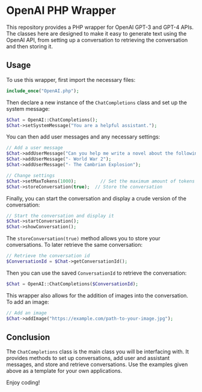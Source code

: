 # OpenAI PHP Wrapper

This repository provides a PHP wrapper for OpenAI GPT-3 and GPT-4 APIs. The classes here are designed to make it easy to generate text using the OpenAI API, from setting up a conversation to retrieving the conversation and then storing it.

## Usage

To use this wrapper, first import the necessary files:

```php
include_once("OpenAI.php");
```

Then declare a new instance of the `ChatCompletions` class and set up the system message:

```php
$Chat = OpenAI::ChatCompletions();
$Chat->setSystemMessage("You are a helpful assistant.");
```

You can then add user messages and any necessary settings:

```php
// Add a user message
$Chat->addUserMessage("Can you help me write a novel about the following topics?");
$Chat->addUserMessage("- World War 2");
$Chat->addUserMessage("- The Cambrian Explosion");

// Change settings
$Chat->setMaxTokens(1000);         // Set the maximum amount of tokens
$Chat->storeConversation(true);  // Store the conversation
```

Finally, you can start the conversation and display a crude version of the conversation:

```php
// Start the conversation and display it
$Chat->startConversation();
$Chat->showConversation();
```

The `storeConversation(true)` method allows you to store your conversations. To later retrieve the same conversation:

```php
// Retrieve the conversation id 
$ConversationId = $Chat->getConversationId();
```

Then you can use the saved `ConversationId` to retrieve the conversation:

```php
$Chat = OpenAI::ChatCompletions($ConversationId);
```

This wrapper also allows for the addition of images into the conversation. To add an image:

```php
// Add an image
$Chat->addImage("https://example.com/path-to-your-image.jpg");
```

## Conclusion

The `ChatCompletions` class is the main class you will be interfacing with. It provides methods to set up conversations, add user and assistant messages, and store and retrieve conversations. Use the examples given above as a template for your own applications.

Enjoy coding!
